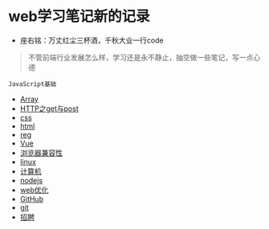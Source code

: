 # web学习笔记新的记录

* 座右铭：万丈红尘三杯酒，千秋大业一行code

> 不管前端行业发展怎么样，学习还是永不静止，抽空做一些笔记，写一点心德

<!-- <font size=5 color=blue face="微软雅黑">JavaScript基础</font> -->
`JavaScript基础`

* [Array](https://github.com/zander5211314/itwebber_study/tree/master/01_javaScript/Array)
* [HTTP之get与post](https://github.com/zander5211314/zander_study/blob/master/01_javaScript/HTTP.MD)
* [css](https://github.com/zander5211314/web_study/tree/master/04_css)
* [html](https://github.com/zander5211314/web_study/tree/master/03_HTML)
* [reg](https://github.com/zander5211314/web_study/tree/master/02_reg)
* [Vue](https://github.com/zander5211314/web_study/tree/master/05_vue)
* [浏览器兼容性](https://github.com/zander5211314/web_study/tree/master/07_%E6%B5%8F%E8%A7%88%E5%99%A8%E5%85%BC%E5%AE%B9%E6%80%A7)
* [linux](https://github.com/zander5211314/web_study/tree/master/08_linux)
* [计算机](https://github.com/zander5211314/web_study/tree/master/09_%E8%AE%A1%E7%AE%97%E6%9C%BA)
* [nodejs](https://github.com/zander5211314/web_study/tree/master/10_nodejs)
* [web优化](https://github.com/zander5211314/web_study/tree/master/11_web%E4%BC%98%E5%8C%96)
* [GitHub](https://github.com/zander5211314/web_study/tree/master/14_tools/02_github)
* [git](https://github.com/zander5211314/web_study/tree/master/14_tools/01_git)
* [招聘](https://github.com/zander5211314/web_study/tree/master/13_%E6%8B%9B%E8%81%98)